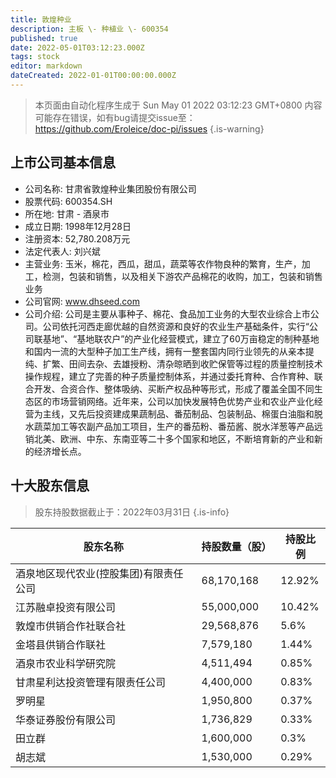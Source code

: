 ```yaml
---
title: 敦煌种业
description: 主板 \- 种植业 \- 600354
published: true
date: 2022-05-01T03:12:23.000Z
tags: stock
editor: markdown
dateCreated: 2022-01-01T00:00:00.000Z
---
```


> 本页面由自动化程序生成于 Sun May 01 2022 03:12:23 GMT+0800
> 内容可能存在错误，如有bug请提交issue至：https://github.com/Eroleice/doc-pi/issues
{.is-warning}

## 上市公司基本信息
- 公司名称: 甘肃省敦煌种业集团股份有限公司
- 股票代码: 600354.SH
- 所在地: 甘肃 - 酒泉市
- 成立日期: 1998年12月28日
- 注册资本: 52,780.208万元
- 法定代表人: 刘兴斌
- 主营业务: 玉米，棉花，西瓜，甜瓜，蔬菜等农作物良种的繁育，生产，加工，检测，包装和销售，以及相关下游农产品棉花的收购，加工，包装和销售业务
- 公司官网: www.dhseed.com
- 公司介绍: 公司是主要从事种子、棉花、食品加工业务的大型农业综合上市公司。公司依托河西走廊优越的自然资源和良好的农业生产基础条件，实行“公司联基地”、“基地联农户”的产业化经营模式，建立了60万亩稳定的制种基地和国内一流的大型种子加工生产线，拥有一整套国内同行业领先的从亲本提纯、扩繁、田间去杂、去雄授粉、清杂晾晒到收贮保管等过程的质量控制技术操作规程，建立了完善的种子质量控制体系，并通过委托育种、合作育种、联合开发、合资合作、整体吸纳、买断产权品种等形式，形成了覆盖全国不同生态区的市场营销网络。近年来，公司以加快发展特色优势产业和农业产业化经营为主线，又先后投资建成果蔬制品、番茄制品、包装制品、棉蛋白油脂和脱水蔬菜加工等农副产品加工项目，生产的番茄粉、番茄酱、脱水洋葱等产品远销北美、欧洲、中东、东南亚等二十多个国家和地区，不断培育新的产业和新的经济增长点。


## 十大股东信息
> 股东持股数据截止于：2022年03月31日
{.is-info}

| 股东名称 | 持股数量（股） | 持股比例 |
| --- | --- | --- |
| 酒泉地区现代农业(控股集团)有限责任公司 | 68,170,168 | 12.92% |
| 江苏融卓投资有限公司 | 55,000,000 | 10.42% |
| 敦煌市供销合作社联合社 | 29,568,876 | 5.6% |
| 金塔县供销合作联社 | 7,579,180 | 1.44% |
| 酒泉市农业科学研究院 | 4,511,494 | 0.85% |
| 甘肃星利达投资管理有限责任公司 | 4,400,000 | 0.83% |
| 罗明星 | 1,950,800 | 0.37% |
| 华泰证券股份有限公司 | 1,736,829 | 0.33% |
| 田立群 | 1,600,000 | 0.3% |
| 胡志斌 | 1,530,000 | 0.29% |




